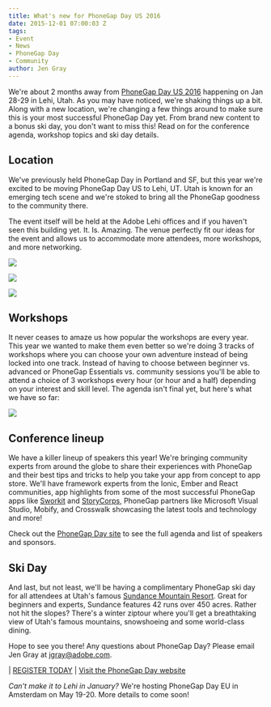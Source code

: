 ```yaml
---
title: What's new for PhoneGap Day US 2016
date: 2015-12-01 07:00:03 Z
tags:
- Event
- News
- PhoneGap Day
- Community
author: Jen Gray
---
```


We're about 2 months away from [PhoneGap Day US 2016](http://pgday.phonegap.com/) happening on Jan 28-29 in Lehi, Utah. As you may have noticed, we're shaking things up a bit. Along with a new location, we're changing a few things around to make sure this is your most successful PhoneGap Day yet. From brand new content to a bonus ski day, you don't want to miss this! Read on for the conference agenda, workshop topics and ski day details.

## Location

We've previously held PhoneGap Day in Portland and SF, but this year we're excited to be moving PhoneGap Day US to Lehi, UT. Utah is known for an emerging tech scene and we're stoked to bring all the PhoneGap goodness to the community there.

The event itself will be held at the Adobe Lehi offices and if you haven't seen this building yet. It. Is. Amazing. The venue perfectly fit our ideas for the event and allows us to accommodate more attendees, more workshops, and more networking.

![](/blog/uploads/2015-11/lehi.jpg)

![](/blog/uploads/2015-11/lehioffice.jpg)

![](/blog/uploads/2015-11/imgres.jpg)

## Workshops

It never ceases to amaze us how popular the workshops are every year. This year we wanted to make them even better so we're doing 3 tracks of workshops where you can choose your own adventure instead of being locked into one track. Instead of having to choose between beginner vs. advanced or PhoneGap Essentials vs. community sessions you'll be able to attend a choice of 3 workshops every hour (or hour and a half)
depending on your interest and skill level. The agenda isn't final yet, but here's what we have so far:

![](/blog/uploads/2015-11/pgdayworkshops.png)

## Conference lineup

We have a killer lineup of speakers this year! We're bringing community experts from around the globe to share their experiences with PhoneGap and their best tips and tricks to help you take your app from concept to app store. We'll have framework experts from the Ionic, Ember and React communities, app highlights from some of the most successful PhoneGap apps like [Sworkit](http://sworkit.com/) and [StoryCorps](https://storycorps.org/), PhoneGap partners like Microsoft Visual Studio, Mobify, and Crosswalk showcasing the latest tools and technology and more!

Check out the [PhoneGap Day site](http://pgday.phonegap.com/) to see the full agenda and list of speakers and sponsors.

## Ski Day

And last, but not least, we'll be having a complimentary PhoneGap ski day for all attendees at Utah's famous [Sundance Mountain Resort](http://www.sundanceresort.com/). Great for beginners and experts, Sundance features 42 runs over 450 acres. Rather not hit the slopes? There's a winter ziptour where you'll get a breathtaking view of Utah's famous mountains, snowshoeing and some world-class dining.

Hope to see you there! Any questions about PhoneGap Day? Please email Jen Gray at jgray@adobe.com.

| [REGISTER TODAY](http://www.eventbrite.com/e/phonegap-day-us-2016-tickets-18659846102) | [Visit the PhoneGap Day website](http://pgday.phonegap.com/)

*Can't make it to Lehi in January?* We're hosting PhoneGap Day EU in Amsterdam on May 19-20. More details to come soon!
